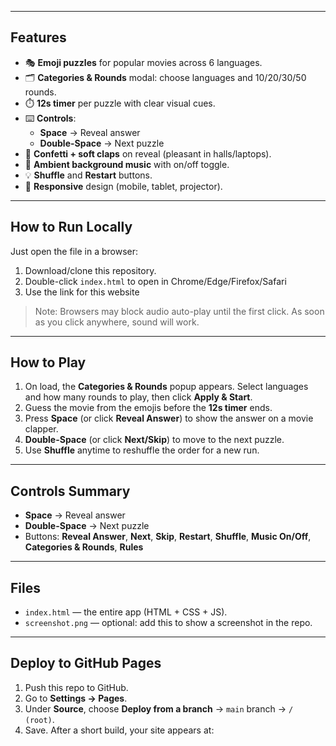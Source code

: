 
---

## Features
- 🎭 **Emoji puzzles** for popular movies across 6 languages.
- 🗂️ **Categories & Rounds** modal: choose languages and 10/20/30/50 rounds.
- ⏱️ **12s timer** per puzzle with clear visual cues.
- ⌨️ **Controls**:
  - **Space** → Reveal answer
  - **Double-Space** → Next puzzle
- 🎉 **Confetti + soft claps** on reveal (pleasant in halls/laptops).
- 🎵 **Ambient background music** with on/off toggle.
- 💡 **Shuffle** and **Restart** buttons.
- 📱 **Responsive** design (mobile, tablet, projector).

---

## How to Run Locally
Just open the file in a browser:
1. Download/clone this repository.
2. Double-click `index.html` to open in Chrome/Edge/Firefox/Safari
3. Use the link for this website

> Note: Browsers may block audio auto-play until the first click. As soon as you click anywhere, sound will work.

---

## How to Play
1. On load, the **Categories & Rounds** popup appears. Select languages and how many rounds to play, then click **Apply & Start**.
2. Guess the movie from the emojis before the **12s timer** ends.
3. Press **Space** (or click **Reveal Answer**) to show the answer on a movie clapper.
4. **Double-Space** (or click **Next/Skip**) to move to the next puzzle.
5. Use **Shuffle** anytime to reshuffle the order for a new run.

---

## Controls Summary
- **Space** → Reveal answer  
- **Double-Space** → Next puzzle  
- Buttons: **Reveal Answer**, **Next**, **Skip**, **Restart**, **Shuffle**, **Music On/Off**, **Categories & Rounds**, **Rules**

---

## Files
- `index.html` — the entire app (HTML + CSS + JS).  
- `screenshot.png` — optional: add this to show a screenshot in the repo.

---

## Deploy to GitHub Pages
1. Push this repo to GitHub.
2. Go to **Settings → Pages**.
3. Under **Source**, choose **Deploy from a branch** → `main` branch → `/ (root)`.
4. Save. After a short build, your site appears at:
